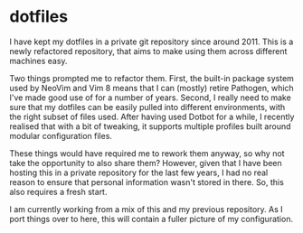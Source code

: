 # dotfiles

I have kept my dotfiles in a private git repository since around 2011. This is
a newly refactored repository, that aims to make using them across different
machines easy.

Two things prompted me to refactor them. First, the built-in package system
used by NeoVim and Vim 8 means that I can (mostly) retire Pathogen, which I've
made good use of for a number of years. Second, I really need to make sure that
my dotfiles can be easily pulled into different environments, with the right
subset of files used. After having used Dotbot for a while, I recently realised
that with a bit of tweaking, it supports multiple profiles built around modular
configuration files.

These things would have required me to rework them anyway, so why not take the
opportunity to also share them? However, given that I have been hosting this in
a private repository for the last few years, I had no real reason to ensure
that personal information wasn't stored in there. So, this also requires a
fresh start.

I am currently working from a mix of this and my previous repository. As I port
things over to here, this will contain a fuller picture of my configuration.
